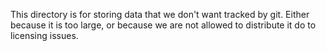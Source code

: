This directory is for storing data that we don't want tracked by git.
Either because it is too large, or because we are not allowed to distribute
it do to licensing issues.
